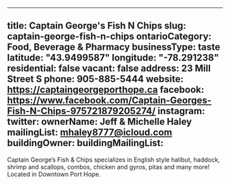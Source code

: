 
---
title: Captain George's Fish N Chips
slug: captain-george-fish-n-chips
ontarioCategory: Food, Beverage & Pharmacy
businessType: taste
latitude: "43.9499587"
longitude: "-78.291238"
residential: false
vacant: false
address: 23 Mill Street S
phone: 905-885-5444
website: https://captaingeorgeporthope.ca
facebook: https://www.facebook.com/Captain-Georges-Fish-N-Chips-975721879205274/
instagram: 
twitter: 
ownerName: Jeff & Michelle Haley
mailingList: mhaley8777@icloud.com
buildingOwner: 
buildingMailingList: 
---
Captain George’s Fish & Chips specializes in English style halibut, haddock, shrimp and scallops, combos, chicken and gyros, pitas and many more! Located in Downtown Port Hope.

